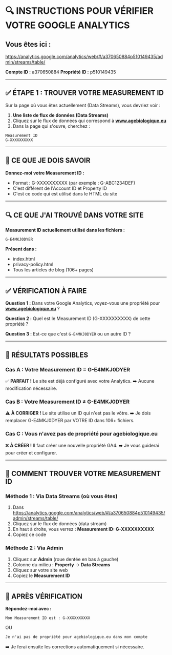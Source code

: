 # 🔍 INSTRUCTIONS POUR VÉRIFIER VOTRE GOOGLE ANALYTICS

## Vous êtes ici :
https://analytics.google.com/analytics/web/#/a370650884p510149435/admin/streams/table/

**Compte ID :** a370650884
**Propriété ID :** p510149435

---

## ✅ ÉTAPE 1 : TROUVER VOTRE MEASUREMENT ID

Sur la page où vous êtes actuellement (Data Streams), vous devriez voir :

1. **Une liste de flux de données (Data Streams)**
2. Cliquez sur le flux de données qui correspond à **www.agebiologique.eu**
3. Dans la page qui s'ouvre, cherchez :

```
Measurement ID
G-XXXXXXXXXX
```

---

## 📝 CE QUE JE DOIS SAVOIR

**Donnez-moi votre Measurement ID :**
- Format : G-XXXXXXXXXX (par exemple : G-ABC1234DEF)
- C'est différent de l'Account ID et Property ID
- C'est ce code qui est utilisé dans le HTML du site

---

## 🔍 CE QUE J'AI TROUVÉ DANS VOTRE SITE

**Measurement ID actuellement utilisé dans les fichiers :**
```
G-E4MKJ0DYER
```

**Présent dans :**
- index.html
- privacy-policy.html
- Tous les articles de blog (106+ pages)

---

## ✅ VÉRIFICATION À FAIRE

**Question 1 :** Dans votre Google Analytics, voyez-vous une propriété pour **www.agebiologique.eu** ?

**Question 2 :** Quel est le Measurement ID (G-XXXXXXXXXX) de cette propriété ?

**Question 3 :** Est-ce que c'est `G-E4MKJ0DYER` ou un autre ID ?

---

## 🎯 RÉSULTATS POSSIBLES

### Cas A : Votre Measurement ID = G-E4MKJ0DYER
✅ **PARFAIT !** Le site est déjà configuré avec votre Analytics.
➡️ Aucune modification nécessaire.

### Cas B : Votre Measurement ID ≠ G-E4MKJ0DYER
⚠️ **À CORRIGER !** Le site utilise un ID qui n'est pas le vôtre.
➡️ Je dois remplacer G-E4MKJ0DYER par VOTRE ID dans 106+ fichiers.

### Cas C : Vous n'avez pas de propriété pour agebiologique.eu
❌ **À CRÉER !** Il faut créer une nouvelle propriété GA4.
➡️ Je vous guiderai pour créer et configurer.

---

## 📸 COMMENT TROUVER VOTRE MEASUREMENT ID

### Méthode 1 : Via Data Streams (où vous êtes)
1. Dans https://analytics.google.com/analytics/web/#/a370650884p510149435/admin/streams/table/
2. Cliquez sur le flux de données (data stream)
3. En haut à droite, vous verrez : **Measurement ID: G-XXXXXXXXXX**
4. Copiez ce code

### Méthode 2 : Via Admin
1. Cliquez sur **Admin** (roue dentée en bas à gauche)
2. Colonne du milieu : **Property** → **Data Streams**
3. Cliquez sur votre site web
4. Copiez le **Measurement ID**

---

## 🚀 APRÈS VÉRIFICATION

**Répondez-moi avec :**

```
Mon Measurement ID est : G-XXXXXXXXXX
```

OU

```
Je n'ai pas de propriété pour agebiologique.eu dans mon compte
```

➡️ Je ferai ensuite les corrections automatiquement si nécessaire.

